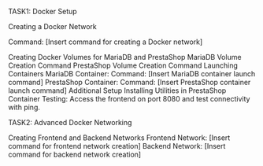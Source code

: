 TASK1: Docker Setup

Creating a Docker Network

Command: [Insert command for creating a Docker network]

Creating Docker Volumes for MariaDB and PrestaShop
MariaDB Volume Creation Command
PrestaShop Volume Creation Command
Launching Containers
MariaDB Container:
Command: [Insert MariaDB container launch command]
PrestaShop Container:
Command: [Insert PrestaShop container launch command]
Additional Setup
Installing Utilities in PrestaShop Container
Testing: Access the frontend on port 8080 and test connectivity with ping.


TASK2: Advanced Docker Networking 

Creating Frontend and Backend Networks
Frontend Network: [Insert command for frontend network creation]
Backend Network: [Insert command for backend network creation]

